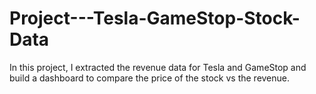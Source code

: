 # Project---Tesla-GameStop-Stock-Data
In this project, I extracted the revenue data for Tesla and GameStop and build a dashboard to compare the price of the stock vs the revenue. 
